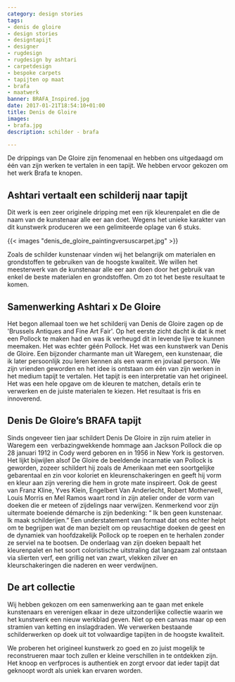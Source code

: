 ```yaml
---
category: design stories
tags:
- denis de gloire
- design stories
- designtapijt
- designer
- rugdesign
- rugdesign by ashtari
- carpetdesign
- bespoke carpets
- tapijten op maat
- brafa
- maatwerk
banner: BRAFA_Inspired.jpg
date: 2017-01-21T18:54:10+01:00
title: Denis de Gloire
images:
- brafa.jpg
description: schilder - brafa

---
```


De drippings van De Gloire zijn fenomenaal en hebben ons uitgedaagd om één van zijn werken te vertalen in een tapijt.  We hebben ervoor gekozen om het werk Brafa te knopen.

<!--more-->

## Ashtari vertaalt een schilderij naar tapijt

Dit werk is een zeer originele dripping met een rijk kleurenpalet en die de naam van de kunstenaar alle eer aan doet.  Wegens het unieke karakter van dit kunstwerk produceren we een gelimiteerde oplage van 6 stuks.

{{< images "denis_de_gloire_paintingversuscarpet.jpg" >}}

Zoals de schilder kunstenaar vinden wij het belangrijk om materialen en grondstoffen te gebruiken van de hoogste kwaliteit.  We willen het meesterwerk van de kunstenaar alle eer aan doen door het gebruik van enkel de beste materialen en grondstoffen.  Om zo tot het beste resultaat te komen.

## Samenwerking Ashtari x De Gloire

Het begon allemaal toen we het schilderij van Denis de Gloire zagen op de 'Brussels Antiques and Fine Art Fair'. Op het eerste zicht dacht ik dat ik met een Pollock te maken had en was ik verheugd dit in levende lijve te kunnen meemaken. Het was echter géén Pollock. Het was een kunstwerk van Denis de Gloire. Een bijzonder charmante man uit Waregem, een kunstenaar, die ik later persoonlijk zou leren kennen als een warm en joviaal persoon. We zijn vrienden geworden en het idee is ontstaan om één van zijn werken in het medium tapijt te vertalen. Het tapijt is een interpretatie van het origineel. Het was een hele opgave om de kleuren te matchen, details erin te verwerken en de juiste materialen te kiezen. Het resultaat is fris en innoverend. 

## Denis De Gloire’s BRAFA tapijt

Sinds ongeveer tien jaar schildert Denis De Gloire in zijn ruim atelier in Waregem een  verbazingwekkende hommage aan Jackson Pollock die op 28 januari 1912 in Cody werd geboren en in 1956 in New York is gestorven. Het lijkt bijwijlen alsof De Gloire de beeldende incarnatie van Pollock is geworden, zozeer schildert hij zoals de Amerikaan met een soortgelijke gebarentaal en zin voor koloriet en kleurenschakeringen en geeft hij vorm en kleur aan zijn verering die hem in grote mate inspireert. Ook de geest van Franz Kline, Yves Klein, Engelbert Van Anderlecht, Robert Motherwell, Louis Morris en Mel Ramos waart rond in zijn atelier onder de vorm van doeken die er meteen of zijdelings naar verwijzen. Kenmerkend voor zijn uitermate boeiende démarche is zijn bedenking:
“ Ik ben geen kunstenaar. Ik maak schilderijen.”
Een understatement van formaat dat ons echter helpt om te begrijpen wat de man bezielt om op reusachtige doeken de geest en de dynamiek van hoofdzakelijk Pollock op te roepen en te herhalen zonder ze serviel na te bootsen. De onderlaag van zijn doeken bepaalt het kleurenpalet en het soort coloristische uitstraling dat langzaam zal ontstaan via slierten verf, een grillig net van zwart, vlekken zilver en kleurschakeringen die naderen en weer verdwijnen.

## De art collectie

Wij hebben gekozen om een samenwerking aan te gaan met enkele kunstenaars en verenigen elkaar in deze uitzonderlijke collectie waarin we het kunstwerk een nieuw werkblad geven. Niet op een canvas maar op een stramien van ketting en inslagdraden.  We verwerken bestaande schilderwerken op doek uit tot volwaardige tapijten in de hoogste kwaliteit.

We proberen het origineel kunstwerk zo goed en zo juist mogelijk te reconstrueren maar toch zullen er kleine verschillen in te ontdekken zijn. Het knoop en verfproces is authentiek en zorgt ervoor dat ieder tapijt dat geknoopt wordt als uniek kan ervaren worden.


